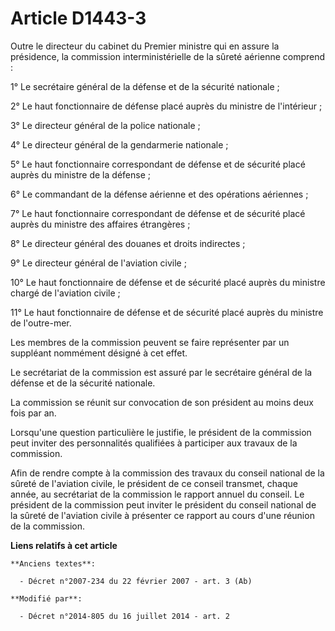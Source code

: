 # Article D1443-3

Outre le directeur du cabinet du Premier ministre qui en assure la présidence, la commission interministérielle de la sûreté
aérienne comprend : 

1° Le secrétaire général de la défense et de la sécurité nationale ; 

2° Le haut fonctionnaire de défense placé auprès du ministre de l'intérieur ;

3° Le directeur général de la police nationale ; 

4° Le directeur général de la gendarmerie nationale ; 

5° Le haut fonctionnaire correspondant de défense et de sécurité placé auprès du ministre de la défense ; 

6° Le commandant de la défense aérienne et des opérations aériennes ; 

7° Le haut fonctionnaire correspondant de défense et de sécurité placé auprès du ministre des affaires étrangères ; 

8° Le directeur général des douanes et droits indirectes ; 

9° Le directeur général de l'aviation civile ; 

10° Le haut fonctionnaire de défense et de sécurité placé auprès du ministre chargé de l'aviation civile ; 

11° Le haut fonctionnaire de défense et de sécurité placé auprès du ministre de l'outre-mer. 

Les membres de la commission peuvent se faire représenter par un suppléant nommément désigné à cet effet. 

Le secrétariat de la commission est assuré par le secrétaire général de la défense et de la sécurité nationale. 

La commission se réunit sur convocation de son président au moins deux fois par an. 

Lorsqu'une question particulière le justifie, le président de la commission peut inviter des personnalités qualifiées à
participer aux travaux de la commission.

Afin de rendre compte à la commission des travaux du conseil national de la sûreté de l'aviation civile, le président de ce
conseil transmet, chaque année, au secrétariat de la commission le rapport annuel du conseil. Le président de la commission
peut inviter le président du conseil national de la sûreté de l'aviation civile à présenter ce rapport au cours d'une réunion
de la commission.

**Liens relatifs à cet article**

	**Anciens textes**:

	  - Décret n°2007-234 du 22 février 2007 - art. 3 (Ab)

	**Modifié par**:

	  - Décret n°2014-805 du 16 juillet 2014 - art. 2
